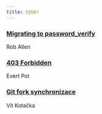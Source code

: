 ```yaml
---
title: Výběr
---
```


### [Migrating to password_verify](https://akrabat.com/migrating-to-password_verify/)
Rob Allen

### [403 Forbidden](https://evertpot.com/http/403-forbidden)
Evert Pot

### [Git fork synchronizace](https://sw-samuraj.cz/2018/12/git-fork-sync/)
Vít Kotačka
